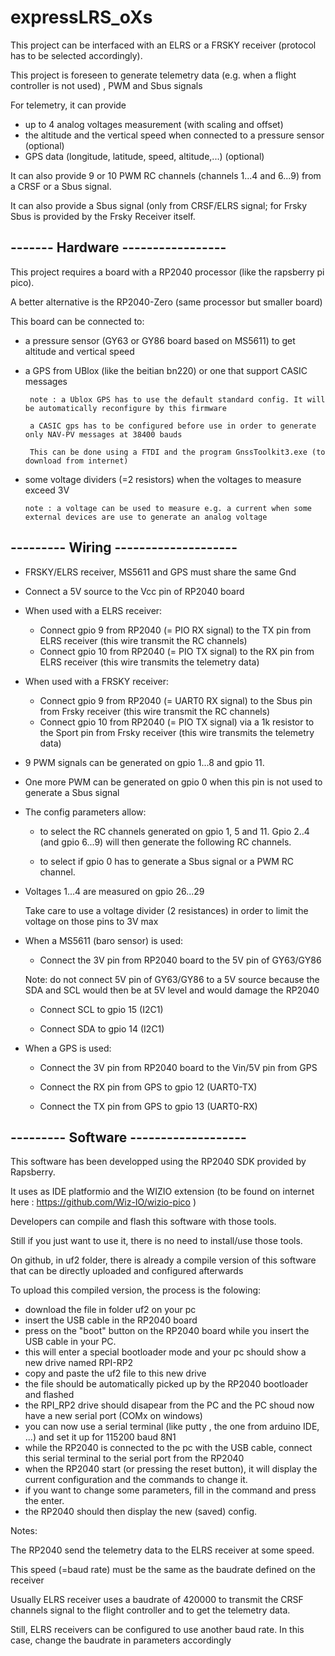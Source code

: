 # expressLRS_oXs

This project can be interfaced with an ELRS or a FRSKY receiver (protocol has to be selected accordingly).
 
 This project is foreseen to generate telemetry data (e.g. when a flight controller is not used) , PWM and Sbus signals
 
 For telemetry, it can provide
 
 * up to 4 analog voltages measurement (with scaling and offset)
 * the altitude and the vertical speed when connected to a pressure sensor (optional)
 * GPS data (longitude, latitude, speed, altitude,...) (optional)

It can also provide 9 or 10 PWM RC channels (channels 1...4 and 6...9) from a CRSF or a Sbus signal.

It can also provide a Sbus signal (only from CRSF/ELRS signal; for Frsky Sbus is provided by the Frsky Receiver itself.  

## -------  Hardware -----------------

This project requires a board with a RP2040 processor (like the rapsberry pi pico).

A better alternative is the RP2040-Zero (same processor but smaller board)

This board can be connected to:
* a pressure sensor (GY63 or GY86 board based on MS5611) to get altitude and vertical speed
* a GPS from UBlox (like the beitian bn220) or one that support CASIC messages

       note : a Ublox GPS has to use the default standard config. It will be automatically reconfigure by this firmware  
       
       a CASIC gps has to be configured before use in order to generate only NAV-PV messages at 38400 bauds  
       
       This can be done using a FTDI and the program GnssToolkit3.exe (to download from internet)
* some voltage dividers (=2 resistors) when the voltages to measure exceed 3V

      note : a voltage can be used to measure e.g. a current when some external devices are use to generate an analog voltage 

## --------- Wiring --------------------

* FRSKY/ELRS receiver, MS5611 and GPS must share the same Gnd
* Connect a 5V source to the Vcc pin of RP2040 board  
* When used with a ELRS receiver:
   * Connect gpio 9 from RP2040 (= PIO RX signal) to the TX pin from ELRS receiver (this wire transmit the RC channels)
   * Connect gpio 10 from RP2040 (= PIO TX signal) to the RX pin from ELRS receiver (this wire transmits the telemetry data)
* When used with a FRSKY receiver:
   * Connect gpio 9 from RP2040 (= UART0 RX signal) to the Sbus pin from Frsky receiver (this wire transmit the RC channels)
   * Connect gpio 10 from RP2040 (= PIO TX signal) via a 1k resistor to the Sport pin from Frsky receiver (this wire transmits the telemetry data)  
    
* 9 PWM signals can be generated on gpio 1...8 and gpio 11.
* One more PWM can be generated on gpio 0 when this pin is not used to generate a Sbus signal 

* The config parameters allow:

   * to select the RC channels generated on gpio 1, 5 and 11. Gpio 2..4 (and gpio 6...9) will then generate the following RC channels. 

   * to select if gpio 0 has to generate a Sbus signal or a PWM RC channel.

* Voltages 1...4 are measured on gpio 26...29 

   Take care to use a voltage divider (2 resistances) in order to limit the voltage on those pins to 3V max 

* When a MS5611 (baro sensor) is used:

   * Connect the 3V pin from RP2040 board to the 5V pin of GY63/GY86 

   Note: do not connect 5V pin of GY63/GY86 to a 5V source because the SDA and SCL would then be at 5V level and would damage the RP2040          

   * Connect SCL to gpio 15 (I2C1)

   * Connect SDA to gpio 14 (I2C1)

* When a GPS is used:

   * Connect the 3V pin from RP2040 board to the Vin/5V pin from GPS

   * Connect the RX pin from GPS to gpio 12 (UART0-TX) 
   
   * Connect the TX pin from GPS to gpio 13 (UART0-RX)
        
## --------- Software -------------------
This software has been developped using the RP2040 SDK provided by Rapsberry.

It uses as IDE platformio and the WIZIO extension (to be found on internet here : https://github.com/Wiz-IO/wizio-pico )

Developers can compile and flash this software with those tools.

Still if you just want to use it, there is no need to install/use those tools.

On github, in uf2 folder, there is already a compile version of this software that can be directly uploaded and configured afterwards

To upload this compiled version, the process is the folowing:
* download the file in folder uf2 on your pc
* insert the USB cable in the RP2040 board
* press on the "boot" button on the RP2040 board while you insert the USB cable in your PC.
* this will enter a special bootloader mode and your pc should show a new drive named RPI-RP2
* copy and paste the uf2 file to this new drive
* the file should be automatically picked up by the RP2040 bootloader and flashed
* the RPI_RP2 drive should disapear from the PC and the PC shoud now have a new serial port (COMx on windows)
* you can now use a serial terminal (like putty , the one from arduino IDE, ...) and set it up for 115200 baud 8N1
* while the RP2040 is connected to the pc with the USB cable, connect this serial terminal to the serial port from the RP2040
* when the RP2040 start (or pressing the reset button), it will display the current configuration and the commands to change it.
* if you want to change some parameters, fill in the command and press the enter.
* the RP2040 should then display the new (saved) config.  

Notes:

The RP2040 send the telemetry data to the ELRS receiver at some speed.

This speed (=baud rate) must be the same as the baudrate defined on the receiver

Usually ELRS receiver uses a baudrate of 420000 to transmit the CRSF channels signal to the flight controller and to get the telemetry data.

Still, ELRS receivers can be configured to use another baud rate. In this case, change the baudrate in parameters accordingly

